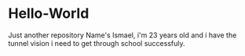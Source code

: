 # Hello-World
Just another repository
Name's Ismael, i'm 23 years old and i have the tunnel vision i need to get through school successfuly.
